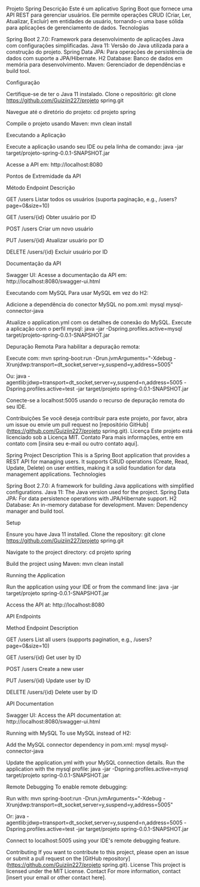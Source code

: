 Projeto Spring
Descrição
Este é um aplicativo Spring Boot que fornece uma API REST para gerenciar usuários. Ele permite operações CRUD (Criar, Ler, Atualizar, Excluir) em entidades de usuário, tornando-o uma base sólida para aplicações de gerenciamento de dados.
Tecnologias

Spring Boot 2.7.0: Framework para desenvolvimento de aplicações Java com configurações simplificadas.
Java 11: Versão do Java utilizada para a construção do projeto.
Spring Data JPA: Para operações de persistência de dados com suporte a JPA/Hibernate.
H2 Database: Banco de dados em memória para desenvolvimento.
Maven: Gerenciador de dependências e build tool.

Configuração

Certifique-se de ter o Java 11 instalado.
Clone o repositório:  git clone https://github.com/Guiziin227/projeto spring.git


Navegue até o diretório do projeto:  cd projeto spring


Compile o projeto usando Maven:  mvn clean install



Executando a Aplicação

Execute a aplicação usando seu IDE ou pela linha de comando:  java -jar target/projeto-spring-0.0.1-SNAPSHOT.jar


Acesse a API em:  http://localhost:8080



Pontos de Extremidade da API



Método
Endpoint
Descrição



GET
/users
Listar todos os usuários (suporta paginação, e.g., /users?page=0&size=10)


GET
/users/{id}
Obter usuário por ID


POST
/users
Criar um novo usuário


PUT
/users/{id}
Atualizar usuário por ID


DELETE
/users/{id}
Excluir usuário por ID


Documentação da API

Swagger UI: Acesse a documentação da API em:  http://localhost:8080/swagger-ui.html



Executando com MySQL
Para usar MySQL em vez do H2:

Adicione a dependência do conector MySQL no pom.xml:  <dependency>
    <groupId>mysql</groupId>
    <artifactId>mysql-connector-java</artifactId>
</dependency>


Atualize o application.yml com os detalhes de conexão do MySQL.
Execute a aplicação com o perfil mysql:  java -jar -Dspring.profiles.active=mysql target/projeto-spring-0.0.1-SNAPSHOT.jar



Depuração Remota
Para habilitar a depuração remota:

Execute com:  mvn spring-boot:run -Drun.jvmArguments="-Xdebug -Xrunjdwp:transport=dt_socket,server=y,suspend=y,address=5005"


Ou:  java -agentlib:jdwp=transport=dt_socket,server=y,suspend=n,address=5005 -Dspring.profiles.active=test -jar target/projeto spring-0.0.1-SNAPSHOT.jar


Conecte-se a localhost:5005 usando o recurso de depuração remota do seu IDE.

Contribuições
Se você deseja contribuir para este projeto, por favor, abra um issue ou envie um pull request no [repositório GitHub](https://github.com/Guiziin227/projeto spring.git).
Licença
Este projeto está licenciado sob a Licença MIT.
Contato
Para mais informações, entre em contato com [insira seu e-mail ou outro contato aqui].

Spring Project
Description
This is a Spring Boot application that provides a REST API for managing users. It supports CRUD operations (Create, Read, Update, Delete) on user entities, making it a solid foundation for data management applications.
Technologies

Spring Boot 2.7.0: A framework for building Java applications with simplified configurations.
Java 11: The Java version used for the project.
Spring Data JPA: For data persistence operations with JPA/Hibernate support.
H2 Database: An in-memory database for development.
Maven: Dependency manager and build tool.

Setup

Ensure you have Java 11 installed.
Clone the repository:  git clone https://github.com/Guiziin227/projeto spring.git


Navigate to the project directory:  cd projeto spring


Build the project using Maven:  mvn clean install



Running the Application

Run the application using your IDE or from the command line:  java -jar target/projeto spring-0.0.1-SNAPSHOT.jar


Access the API at:  http://localhost:8080



API Endpoints



Method
Endpoint
Description



GET
/users
List all users (supports pagination, e.g., /users?page=0&size=10)


GET
/users/{id}
Get user by ID


POST
/users
Create a new user


PUT
/users/{id}
Update user by ID


DELETE
/users/{id}
Delete user by ID


API Documentation

Swagger UI: Access the API documentation at:  http://localhost:8080/swagger-ui.html



Running with MySQL
To use MySQL instead of H2:

Add the MySQL connector dependency in pom.xml:  <dependency>
    <groupId>mysql</groupId>
    <artifactId>mysql-connector-java</artifactId>
</dependency>


Update the application.yml with your MySQL connection details.
Run the application with the mysql profile:  java -jar -Dspring.profiles.active=mysql target/projeto spring-0.0.1-SNAPSHOT.jar



Remote Debugging
To enable remote debugging:

Run with:  mvn spring-boot:run -Drun.jvmArguments="-Xdebug -Xrunjdwp:transport=dt_socket,server=y,suspend=y,address=5005"


Or:  java -agentlib:jdwp=transport=dt_socket,server=y,suspend=n,address=5005 -Dspring.profiles.active=test -jar target/projeto spring-0.0.1-SNAPSHOT.jar


Connect to localhost:5005 using your IDE's remote debugging feature.

Contributing
If you want to contribute to this project, please open an issue or submit a pull request on the [GitHub repository](https://github.com/Guiziin227/projeto spring.git).
License
This project is licensed under the MIT License.
Contact
For more information, contact [insert your email or other contact here].
